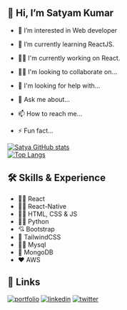 
## 👋 Hi, I’m Satyam Kumar

 - 👀 I’m interested in Web developer 

 - 🧠 I’m currently learning ReactJS.

 - 👩‍💻 I'm currently working on React.

 - 👯‍♀️ I'm looking to collaborate on...

 - 🤔 I'm looking for help with...

 - 💬 Ask me about...

 - 📫 How to reach me...

 - ⚡️ Fun fact...

[![Satya GitHub stats](https://github-readme-stats.vercel.app/api?username=satyamkumar2460&theme=radical)](https://github.com/satyamkumar2460/github-readme-stats)  
[![Top Langs](https://github-readme-stats.vercel.app/api/top-langs/?username=satyamkumar2460&layout=compact&theme=radical)](https://github.com/satyamkumar420/github-readme-stats)




## 🛠 Skills & Experience 
*  🧑‍💻 React
*  🧑‍💻 React-Native
*  🧑‍💻 HTML, CSS & JS
*  🙋‍♂️ Python
*  💘 Bootstrap
*  💖 TailwindCSS
*  🧑‍💻 Mysql
*  💖 MongoDB
*  ❤️ AWS



## 🔗 Links
[![portfolio](https://img.shields.io/badge/my_portfolio-000?style=for-the-badge&logo=ko-fi&logoColor=white)](https://satyamkumar420.github.io/Portfolio/)
[![linkedin](https://img.shields.io/badge/linkedin-0A66C2?style=for-the-badge&logo=linkedin&logoColor=white)](https://www.linkedin.com/in/satya-g-4b8293212/)
[![twitter](https://img.shields.io/badge/twitter-1DA1F2?style=for-the-badge&logo=twitter&logoColor=white)](https://twitter.com/SatyaG53746875)

